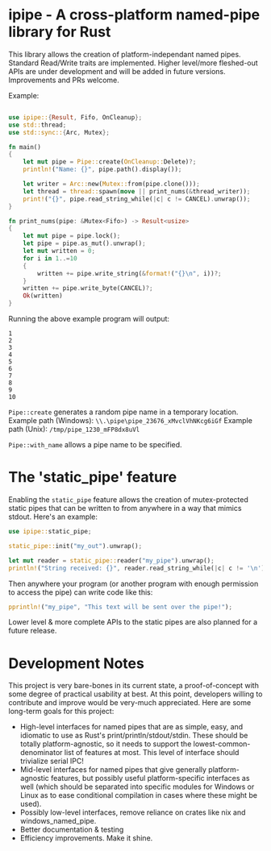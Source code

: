 # ipipe - A cross-platform named-pipe library for Rust

This library allows the creation of platform-independant named pipes. Standard Read/Write traits are implemented. Higher level/more fleshed-out APIs are under development and will be added in future versions. Improvements and PRs welcome.

Example:
```rust

use ipipe::{Result, Fifo, OnCleanup};
use std::thread;
use std::sync::{Arc, Mutex};

fn main()
{
    let mut pipe = Pipe::create(OnCleanup::Delete)?;
    println!("Name: {}", pipe.path().display());

    let writer = Arc::new(Mutex::from(pipe.clone()));
    let thread = thread::spawn(move || print_nums(&thread_writer));
    print!("{}", pipe.read_string_while(|c| c != CANCEL).unwrap());
}

fn print_nums(pipe: &Mutex<Fifo>) -> Result<usize>
{
    let mut pipe = pipe.lock();
    let pipe = pipe.as_mut().unwrap();
    let mut written = 0;
    for i in 1..=10
    {
        written += pipe.write_string(&format!("{}\n", i))?;
    }
    written += pipe.write_byte(CANCEL)?;
    Ok(written)
}
```

Running the above example program will output:
```
1
2
3
4
5
6
7
8
9
10
```

`Pipe::create` generates a random pipe name in a temporary location.
Example path (Windows):
`\\.\pipe\pipe_23676_xMvclVhNKcg6iGf`
Example path (Unix):
`/tmp/pipe_1230_mFP8dx8uVl`

`Pipe::with_name` allows a pipe name to be specified.

# The 'static_pipe' feature
Enabling the `static_pipe` feature allows the creation of mutex-protected static pipes that can be written to from anywhere in a way that mimics stdout. Here's an example:

```rust
use ipipe::static_pipe;

static_pipe::init("my_out").unwrap();

let mut reader = static_pipe::reader("my_pipe").unwrap();
println!("String received: {}", reader.read_string_while(|c| c != '\n'));

```
Then anywhere your program (or another program with enough permission to access the pipe) can write code like this:

```rust
pprintln!("my_pipe", "This text will be sent over the pipe!");
```

Lower level & more complete APIs to the static pipes are also planned for a future release. 

# Development Notes

This project is very bare-bones in its current state, a proof-of-concept with some degree of practical usability at best. At this point, developers willing to contribute and improve would be very-much appreciated. Here are some long-term goals for this project:

- High-level interfaces for named pipes that are as simple, easy, and idiomatic to use as Rust's print/println/stdout/stdin. These should be totally platform-agnostic, so it needs to support the lowest-common-denominator list of features at most. This level of interface should trivialize serial IPC!
- Mid-level interfaces for named pipes that give generally platform-agnostic features, but possibly useful platform-specific interfaces as well (which should be separated into specific modules for Windows or Linux as to ease conditional compilation in cases where these might be used).
- Possibly low-level interfaces, remove reliance on crates like nix and windows_named_pipe.
- Better documentation & testing
- Efficiency improvements. Make it shine.
